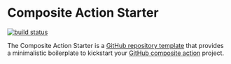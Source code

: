 # Composite Action Starter

[![build status](https://img.shields.io/github/actions/workflow/status/threeal/composite-action-starter/build.yaml?branch=main&style=flat-square)](https://github.com/threeal/composite-action-starter/actions/workflows/build.yaml)

The Composite Action Starter is a [GitHub repository template](https://docs.github.com/en/repositories/creating-and-managing-repositories/creating-a-repository-from-a-template) that provides a minimalistic boilerplate to kickstart your [GitHub composite action](https://github.com/features/actions) project.
